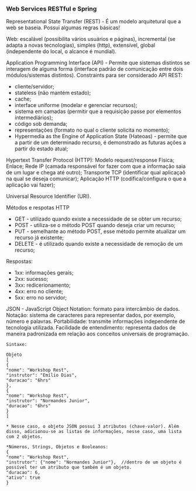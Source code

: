 <h3>Web Services RESTful e Spring</h3>


Representational State Transfer (REST) - É um modelo arquitetural que a web se baseia. Possui algumas regras básicas!

Web: escalável (possibilita vários usuários e páginas), incremental (se adapta a novas tecnologias), simples (http), extensível, global (independente do local, o alcance é mundial). 

Application Programming Interface (API) - Permite que sistemas distintos se interagem de alguma forma (interface padrão de comunicação entre dois módulos/sistemas distintos). 
Constraints para ser considerado API REST: 
- cliente/servidor;
- stateless (não mantém estado);
- cache;
- interface uniforme (modelar e gerenciar recursos);
- sistema em camadas (permitir que a requisição passe por elementos intermediários); 
- código sob demanda;
- representações (formato no qual o cliente solicita no momento);
- Hypermedia as the Engine of Application State (Hateoas) - permite que a partir de um determinado recurso, é demonstrado as futuras ações a partir do estado atual;

Hypertext Transfer Protocol (HTTP): Modelo request/response 
Física;
Enlace;
Rede IP (camada responsável for fazer com que a informação saia de um lugar e chega até outro);
Transporte TCP (identificar qual aplicaçaõ na qual se deseja comunicar);
Aplicação HTTP (codifica/configura o que a aplicação vai fazer);

Universal Resource Identifier (URI).

Métodos e respotas HTTP

* GET - utilizado quando existe a necessidade de se obter um recurso;
* POST - utiliza-se o método POST quando deseja criar um recurso;
* PUT - semelhante ao método POST, esse método permite atualizar um recurso já existente;
* DELETE - é utilizado quando existe a necessidade de remoção de um recurso;

Respostas:
* 1xx: informações gerais;
* 2xx: sucesso;
* 3xx: redicerionamento;
* 4xx: erro no cliente;
* 5xx: erro no servidor;

JSON - JavaScript Object Notation: formato para intercâmbio de dados.
Notação: sistema de caracteres para representar dados, por exemplo, número e palavras. 
Portabilidade: transmite informações independente de tecnologia utilizada.
Facilidade de entendimento: representa dados de maneira padronizada em relação aos conceitos universais de programação.


```
Sintaxe:

Objeto
[
{
"nome": "Workshop Rest",
"instrutor": "Emílio Dias",
"duracao": "6hrs"
},
{
"nome": "Workshop Rest",
"instrutor": "Normandes Junior",
"duracao": "6hrs"
}
]

* Nesse caso, o objeto JSON possui 3 atributos (chave-valor). Além disso, adicionou-se as listas de informações, nesse caso, uma lista com 2 objetos.

*Números, Strings, Objetos e Booleanos:
{
"nome": "Workshop Rest",
"instrutor": {"nome": "Normandes Junior"},  //dentro de um objeto é possível ter um atributo que também é um objeto.
"duracao": 6,
"ativo": true
}

```





